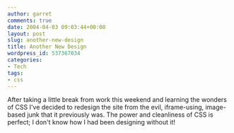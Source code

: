 ```yaml
---
author: garret
comments: true
date: 2004-04-03 09:03:44+00:00
layout: post
slug: another-new-design
title: Another New Design
wordpress_id: 537367034
categories:
- Tech
tags:
- css
---
```


After taking a little break from work this weekend and learning the wonders of CSS I've decided to redesign the site from the evil, iframe-using, image-based junk that it previously was. The power and cleanliness of CSS is perfect; I don't know how I had been designing without it!
